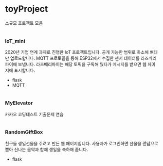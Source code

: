 # toyProject
소규모 프로젝트 모음<br><br>

### IoT_mini
2020년 기업 연계 과제로 진행한 IoT 프로젝트입니다. 공개 가능한 범위로 축소해 뼈대만 업로드합니다.
MQTT 프로토콜을 통해 ESP32에서 수집한 센서 데이터를 라즈베리파이에 보냅니다. 라즈베리파이는 해당 토픽을 구독해 뒀다가 메시지를 받으면 웹 페이지에 표시합니다.
+ flask
+ MQTT
<br><br>

### MyElevator
카카오 코딩테스트 기출문제 연습
<br><br>

### RandomGiftBox
친구들 생일선물을 주려고 만든 웹 페이지입니다. 사용자가 로그인하면 선물을 랜덤으로 뽑아 신나는 음악과 함께 생일을 축하해 줍니다.
+ flask
<br><br>
